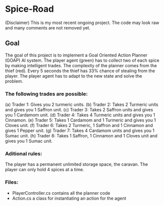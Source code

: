 # Spice-Road

(Disclaimer) This is my most recent ongoing project. The code may look raw and many comments are not removed yet.

## Goal

The goal of this project is to implement a Goal Oriented Action Planner (GOAP) AI system. The player agent (green) has to collect two of each spice by making intelligent trades. The complexity of the planner comes from the thief (red). Every 5 seconds the thief has 33% chance of stealing from the player. The player agent has to adapt to the new state and solve the problem. 

### The following trades are possible:

(a) Trader 1: Gives you 2 turmeric units.
(b) Trader 2: Takes 2 Turmeric units and gives you 1 Saffron unit.
(c) Trader 3: Takes 2 Saffron units and gives you 1 Cardamom unit.
(d) Trader 4: Takes 4 Turmeric units and gives you 1 Cinnamon.
(e) Trader 5: Takes 1 Cardamom and 1 Turmeric and gives you 1 Cloves unit.
(f) Trader 6: Takes 2 Turmeric, 1 Saffron and 1 Cinnamon and gives 1 Pepper unit.
(g) Trader 7: Takes 4 Cardamom units and gives you 1 Sumac unit.
(h) Trader 8: Takes 1 Saffron, 1 Cinnamon and 1 Cloves unit and gives you 1 Sumac unit.

### Aditional rules:
The player has a permanent unlimited storage space, the caravan.
The player can only hold 4 spices at a time.

### Files:
  - PlayerController.cs contains all the planner code
  - Action.cs a class for instantiating an action for the agent

